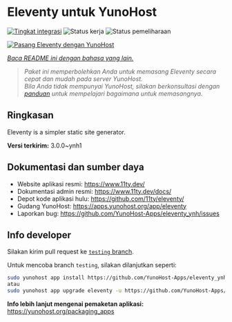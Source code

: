 <!--
N.B.: README ini dibuat secara otomatis oleh <https://github.com/YunoHost/apps/tree/master/tools/readme_generator>
Ini TIDAK boleh diedit dengan tangan.
-->

# Eleventy untuk YunoHost

[![Tingkat integrasi](https://apps.yunohost.org/badge/integration/eleventy)](https://ci-apps.yunohost.org/ci/apps/eleventy/)
![Status kerja](https://apps.yunohost.org/badge/state/eleventy)
![Status pemeliharaan](https://apps.yunohost.org/badge/maintained/eleventy)

[![Pasang Eleventy dengan YunoHost](https://install-app.yunohost.org/install-with-yunohost.svg)](https://install-app.yunohost.org/?app=eleventy)

*[Baca README ini dengan bahasa yang lain.](./ALL_README.md)*

> *Paket ini memperbolehkan Anda untuk memasang Eleventy secara cepat dan mudah pada server YunoHost.*  
> *Bila Anda tidak mempunyai YunoHost, silakan berkonsultasi dengan [panduan](https://yunohost.org/install) untuk mempelajari bagaimana untuk memasangnya.*

## Ringkasan

Eleventy is a simpler static site generator.


**Versi terkirim:** 3.0.0~ynh1
## Dokumentasi dan sumber daya

- Website aplikasi resmi: <https://www.11ty.dev/>
- Dokumentasi admin resmi: <https://www.11ty.dev/docs/>
- Depot kode aplikasi hulu: <https://github.com/11ty/eleventy/>
- Gudang YunoHost: <https://apps.yunohost.org/app/eleventy>
- Laporkan bug: <https://github.com/YunoHost-Apps/eleventy_ynh/issues>

## Info developer

Silakan kirim pull request ke [`testing` branch](https://github.com/YunoHost-Apps/eleventy_ynh/tree/testing).

Untuk mencoba branch `testing`, silakan dilanjutkan seperti:

```bash
sudo yunohost app install https://github.com/YunoHost-Apps/eleventy_ynh/tree/testing --debug
atau
sudo yunohost app upgrade eleventy -u https://github.com/YunoHost-Apps/eleventy_ynh/tree/testing --debug
```

**Info lebih lanjut mengenai pemaketan aplikasi:** <https://yunohost.org/packaging_apps>

